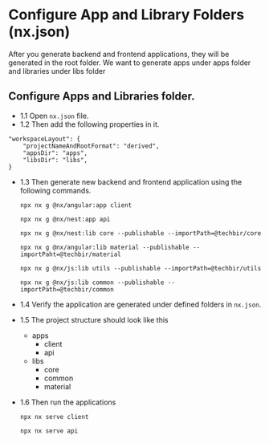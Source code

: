 # Configure App and Library Folders (nx.json)

After you generate backend and frontend applications, they will be generated in the root folder.
We want to generate apps under apps folder and libraries under libs folder

## Configure Apps and Libraries folder.

- 1.1 Open `nx.json` file.
- 1.2 Then add the following properties in it.

```
"workspaceLayout": {
    "projectNameAndRootFormat": "derived",
    "appsDir": "apps",
    "libsDir": "libs",
}
```

- 1.3 Then generate new backend and frontend application using the following commands.

  ```
  npx nx g @nx/angular:app client

  npx nx g @nx/nest:app api

  npx nx g @nx/nest:lib core --publishable --importPath=@techbir/core

  npx nx g @nx/angular:lib material --publishable --importPaht=@techbir/material

  npx nx g @nx/js:lib utils --publishable --importPath=@techbir/utils

  npx nx g @nx/js:lib common --publishable --importPath=@techbir/common

  ```

- 1.4 Verify the application are generated under defined folders in `nx.json`.

- 1.5 The project structure should look like this

  - apps
    - client
    - api
  - libs
    - core
    - common
    - material

- 1.6 Then run the applications

  ```
  npx nx serve client

  npx nx serve api
  ```
